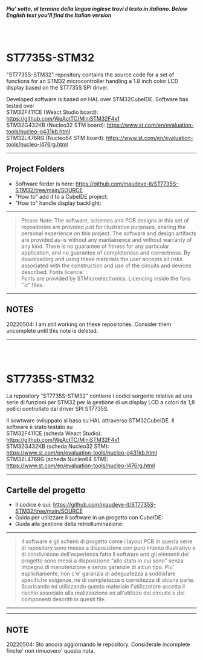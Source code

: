 _**Piu' sotto, al termine della lingua inglese trovi il testo in italiano. </i>**_
_**Below English text you'll find the Italian version</i>**_

<br>
<br>

# ST7735S-STM32

"ST7735S-STM32" repository contains the source code for a set of functions for an STM32 microcontroller handling a 1.8 inch color LCD display based on the ST7735S SPI driver.

Developed software is based on HAL over STM32CubeIDE.
Software has tested over<br>
STM32F411CE (Weact Studio board): https://github.com/WeActTC/MiniSTM32F4x1<br>
STM32G432KB (Nucleo32 STM board): https://www.st.com/en/evaluation-tools/nucleo-g431kb.html<br>
STM32L476RG (Nucleo64 STM board): https://www.st.com/en/evaluation-tools/nucleo-l476rg.html

---

## Project Folders

- Software forder is here: https://github.com/maudeve-it/ST7735S-STM32/tree/main/SOURCE
- "How to" add it to a CubeIDE project:
- "How to" handle display backlight:

---
> Please Note:
> The software, schemes and PCB designs in this set of repositories are provided just for 
> illustrative purposes, sharing the personal experience on this project. 
> The software and design artifacts are provided as-is without any mantainence and without
> warranty of any kind. There is no guarantee of fitness for any particular application, 
> and no guarantee of completeness and correctness. 
> By downloading and using these materials the user accepts all risks associated with the
> construction and use of the circuits and devices described.
> Fonts licence:   
> Fonts are provided by STMicroelectronics. Licencing inside the fons ".c" files. 
---

## NOTES

20220504: I am still working on these repositories. Consider them uncomplete until this note is deleted.

---

<br>
<br>

# ST7735S-STM32

La repository "ST7735S-STM32" contiene i codici sorgente relative ad una serie di funzioni per STM32 per la gestione di un  display LCD a colori da 1,8 pollici controllato dal driver SPI ST7735S.

Il sowtware sviluppato si basa su HAL attraverso STM32CubeIDE.
Il software è stato testato su<br>
STM32F411CE (scheda Weact Studio): https://github.com/WeActTC/MiniSTM32F4x1<br>
STM32G432KB (scheda Nucleo32 STM): https://www.st.com/en/evaluation-tools/nucleo-g431kb.html<br>
STM32L476RG (scheda Nucleo64 STM): https://www.st.com/en/evaluation-tools/nucleo-l476rg.html

---

## Cartelle del progetto 

- Il codice è qui: https://github.com/maudeve-it/ST7735S-STM32/tree/main/SOURCE
- Guida per utilizzare il software in un progetto con CubeIDE:
- Guida alla gestione della retroilluminazione:

---
> Il software e gli schemi di progetto come i layout PCB in questa serie di repository 
> sono messe a disposizione con puro intento illustrativo e di condivisione dell'esperienza fatta
> Il software and gli elementi del progetto sono messi a disposizione "allo stato in cui sono"
> senza impegno di manutenzione e senza garanzie di alcun tipo. Piu' esplicitamente, non c'e' garanzia di 
> adeguatezza a soddisfare specifiche esigenze, ne di completezza o correttezza di alcuna parte.
> Scaricando ed utilizzando questo materiale l'utilizzatore accetta il rischio associato alla
> realizzazione ed all'utilizzo del circuito e dei componenti descritti in questi file.
---

---

## NOTE

20220504: Sto ancora aggiornando le repository. Considerale incomplete finche' non rimuovero' questa nota. 


